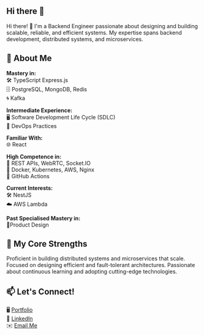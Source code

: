 ## Hi there 👋

Hi there! 👋
I'm a Backend Engineer passionate about designing and building scalable, reliable, and efficient systems. My expertise spans backend development, distributed systems, and microservices.

## 🚀 About Me
**Mastery in:** <br>
🛠️ TypeScript Express.js <br>
🗄️ PostgreSQL, MongoDB, Redis <br>
🌀 Kafka

**Intermediate Experience:** <br>
🖥️ Software Development Life Cycle (SDLC) <br>
🔄 DevOps Practices

**Familiar With:** <br>
🌐 React

**High Competence in:** <br>
🔗 REST APIs, WebRTC, Socket.IO <br>
🧩 Docker, Kubernetes, AWS, Nginx <br>
🔧 GitHub Actions

**Current Interests:** <br>
🛠️ NestJS <br>
☁️ AWS Lambda

**Past Specialised Mastery in:** <br>
🎨Product Design

## 🌟 My Core Strengths
Proficient in building distributed systems and microservices that scale.
Focused on designing efficient and fault-tolerant architectures.
Passionate about continuous learning and adopting cutting-edge technologies.

## 📫 Let's Connect!
🖥️ [Portfolio](https://bami.vercel.app) <br>
💼 [LinkedIn](https://linkedin.com/in/bamiakins)  <br>
✉️ [Email Me](https://mailto:bamiakinfenwa@gmail.com)  

<!--
**Bamiakins/bamiakins** is a ✨ _special_ ✨ repository because its `README.md` (this file) appears on your GitHub profile.

Here are some ideas to get you started:

- 🔭 I’m currently working on ...
- 🌱 I’m currently learning ...
- 👯 I’m looking to collaborate on ...
- 🤔 I’m looking for help with ...
- 💬 Ask me about ...
- 📫 How to reach me: ...
- 😄 Pronouns: ...
- ⚡ Fun fact: ...
-->
